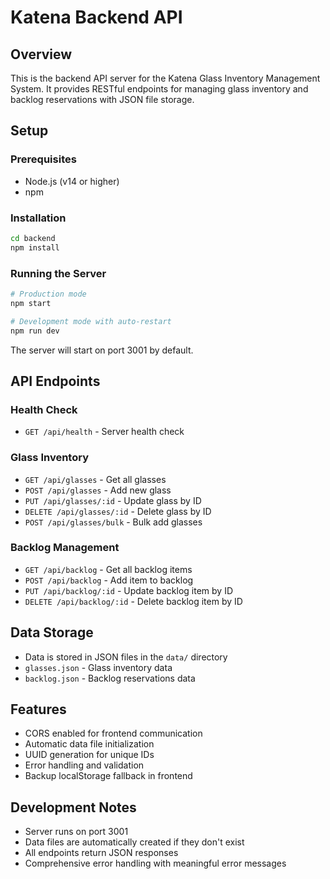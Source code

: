# Katena Backend API

## Overview
This is the backend API server for the Katena Glass Inventory Management System. It provides RESTful endpoints for managing glass inventory and backlog reservations with JSON file storage.

## Setup

### Prerequisites
- Node.js (v14 or higher)
- npm

### Installation
```bash
cd backend
npm install
```

### Running the Server
```bash
# Production mode
npm start

# Development mode with auto-restart
npm run dev
```

The server will start on port 3001 by default.

## API Endpoints

### Health Check
- `GET /api/health` - Server health check

### Glass Inventory
- `GET /api/glasses` - Get all glasses
- `POST /api/glasses` - Add new glass
- `PUT /api/glasses/:id` - Update glass by ID
- `DELETE /api/glasses/:id` - Delete glass by ID
- `POST /api/glasses/bulk` - Bulk add glasses

### Backlog Management
- `GET /api/backlog` - Get all backlog items
- `POST /api/backlog` - Add item to backlog
- `PUT /api/backlog/:id` - Update backlog item by ID
- `DELETE /api/backlog/:id` - Delete backlog item by ID

## Data Storage
- Data is stored in JSON files in the `data/` directory
- `glasses.json` - Glass inventory data
- `backlog.json` - Backlog reservations data

## Features
- CORS enabled for frontend communication
- Automatic data file initialization
- UUID generation for unique IDs
- Error handling and validation
- Backup localStorage fallback in frontend

## Development Notes
- Server runs on port 3001
- Data files are automatically created if they don't exist
- All endpoints return JSON responses
- Comprehensive error handling with meaningful error messages
